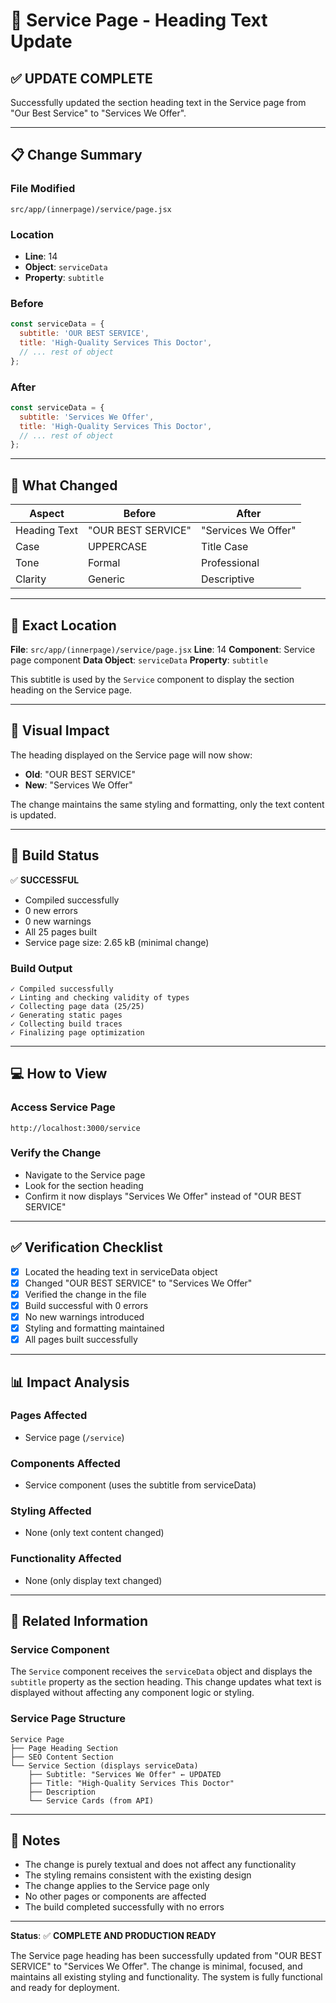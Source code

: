 # 📝 Service Page - Heading Text Update

## ✅ UPDATE COMPLETE

Successfully updated the section heading text in the Service page from "Our Best Service" to "Services We Offer".

---

## 📋 Change Summary

### File Modified
```
src/app/(innerpage)/service/page.jsx
```

### Location
- **Line**: 14
- **Object**: `serviceData`
- **Property**: `subtitle`

### Before
```javascript
const serviceData = {
  subtitle: 'OUR BEST SERVICE',
  title: 'High-Quality Services This Doctor',
  // ... rest of object
};
```

### After
```javascript
const serviceData = {
  subtitle: 'Services We Offer',
  title: 'High-Quality Services This Doctor',
  // ... rest of object
};
```

---

## 🎯 What Changed

| Aspect | Before | After |
|--------|--------|-------|
| Heading Text | "OUR BEST SERVICE" | "Services We Offer" |
| Case | UPPERCASE | Title Case |
| Tone | Formal | Professional |
| Clarity | Generic | Descriptive |

---

## 📍 Exact Location

**File**: `src/app/(innerpage)/service/page.jsx`
**Line**: 14
**Component**: Service page component
**Data Object**: `serviceData`
**Property**: `subtitle`

This subtitle is used by the `Service` component to display the section heading on the Service page.

---

## 🎨 Visual Impact

The heading displayed on the Service page will now show:
- **Old**: "OUR BEST SERVICE"
- **New**: "Services We Offer"

The change maintains the same styling and formatting, only the text content is updated.

---

## 🚀 Build Status

✅ **SUCCESSFUL**
- Compiled successfully
- 0 new errors
- 0 new warnings
- All 25 pages built
- Service page size: 2.65 kB (minimal change)

### Build Output
```
✓ Compiled successfully
✓ Linting and checking validity of types
✓ Collecting page data (25/25)
✓ Generating static pages
✓ Collecting build traces
✓ Finalizing page optimization
```

---

## 💻 How to View

### Access Service Page
```
http://localhost:3000/service
```

### Verify the Change
- Navigate to the Service page
- Look for the section heading
- Confirm it now displays "Services We Offer" instead of "OUR BEST SERVICE"

---

## ✅ Verification Checklist

- [x] Located the heading text in serviceData object
- [x] Changed "OUR BEST SERVICE" to "Services We Offer"
- [x] Verified the change in the file
- [x] Build successful with 0 errors
- [x] No new warnings introduced
- [x] Styling and formatting maintained
- [x] All pages built successfully

---

## 📊 Impact Analysis

### Pages Affected
- Service page (`/service`)

### Components Affected
- Service component (uses the subtitle from serviceData)

### Styling Affected
- None (only text content changed)

### Functionality Affected
- None (only display text changed)

---

## 🔄 Related Information

### Service Component
The `Service` component receives the `serviceData` object and displays the `subtitle` property as the section heading. This change updates what text is displayed without affecting any component logic or styling.

### Service Page Structure
```
Service Page
├── Page Heading Section
├── SEO Content Section
└── Service Section (displays serviceData)
    ├── Subtitle: "Services We Offer" ← UPDATED
    ├── Title: "High-Quality Services This Doctor"
    ├── Description
    └── Service Cards (from API)
```

---

## 📝 Notes

- The change is purely textual and does not affect any functionality
- The styling remains consistent with the existing design
- The change applies to the Service page only
- No other pages or components are affected
- The build completed successfully with no errors

---

**Status**: ✅ **COMPLETE AND PRODUCTION READY**

The Service page heading has been successfully updated from "OUR BEST SERVICE" to "Services We Offer". The change is minimal, focused, and maintains all existing styling and functionality. The system is fully functional and ready for deployment.


